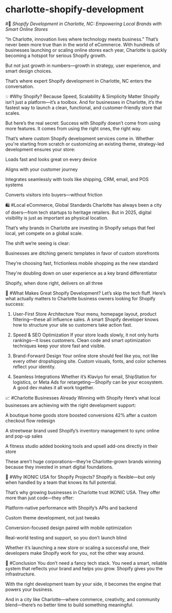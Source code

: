 # charlotte-shopify-development

#🚀 *Shopify Development in Charlotte, NC: Empowering Local Brands with Smart Online Stores*

“In Charlotte, innovation lives where technology meets business.”
That’s never been more true than in the world of eCommerce. With hundreds of businesses launching or scaling online stores each year, Charlotte is quickly becoming a hotspot for serious Shopify growth.

But not just growth in numbers—growth in strategy, user experience, and smart design choices.

That’s where expert Shopify development in Charlotte, NC enters the conversation.

💡 #Why Shopify? Because Speed, Scalability & Simplicity Matter
Shopify isn’t just a platform—it’s a toolbox. And for businesses in Charlotte, it’s the fastest way to launch a clean, functional, and customer-friendly store that scales.

But here’s the real secret: Success with Shopify doesn’t come from using more features. It comes from using the right ones, the right way.

That’s where custom Shopify development services come in. Whether you're starting from scratch or customizing an existing theme, strategy-led development ensures your store:

Loads fast and looks great on every device

Aligns with your customer journey

Integrates seamlessly with tools like shipping, CRM, email, and POS systems

Converts visitors into buyers—without friction

🛍️ #Local eCommerce, Global Standards
Charlotte has always been a city of doers—from tech startups to heritage retailers. But in 2025, digital visibility is just as important as physical location.

That’s why brands in Charlotte are investing in Shopify setups that feel local, yet compete on a global scale.

The shift we’re seeing is clear:

Businesses are ditching generic templates in favor of custom storefronts

They’re choosing fast, frictionless mobile shopping as the new standard

They're doubling down on user experience as a key brand differentiator

Shopify, when done right, delivers on all three

🔧 #What Makes Great Shopify Development?
Let’s skip the tech fluff. Here’s what actually matters to Charlotte business owners looking for Shopify success:

1. User-First Store Architecture
Your menu, homepage layout, product filtering—these all influence sales. A smart Shopify developer knows how to structure your site so customers take action fast.

2. Speed & SEO Optimization
If your store loads slowly, it not only hurts rankings—it loses customers. Clean code and smart optimization techniques keep your store fast and visible.

3. Brand-Forward Design
Your online store should feel like you, not like every other dropshipping site. Custom visuals, fonts, and color schemes reflect your identity.

4. Seamless Integrations
Whether it’s Klaviyo for email, ShipStation for logistics, or Meta Ads for retargeting—Shopify can be your ecosystem. A good dev makes it all work together.

📈 #Charlotte Businesses Already Winning with Shopify
Here’s what local businesses are achieving with the right development support:

A boutique home goods store boosted conversions 42% after a custom checkout flow redesign

A streetwear brand used Shopify’s inventory management to sync online and pop-up sales

A fitness studio added booking tools and upsell add-ons directly in their store

These aren’t huge corporations—they’re Charlotte-grown brands winning because they invested in smart digital foundations.

💼 #Why IKONIC USA for Shopify Projects?
Shopify is flexible—but only when handled by a team that knows its full potential.

That’s why growing businesses in Charlotte trust IKONIC USA. They offer more than just code—they offer:

Platform-native performance with Shopify’s APIs and backend

Custom theme development, not just tweaks

Conversion-focused design paired with mobile optimization

Real-world testing and support, so you don’t launch blind

Whether it’s launching a new store or scaling a successful one, their developers make Shopify work for you, not the other way around.

📍 #Conclusion
You don’t need a fancy tech stack. You need a smart, reliable system that reflects your brand and helps you grow. Shopify gives you the infrastructure.

With the right development team by your side, it becomes the engine that powers your business.

And in a city like Charlotte—where commerce, creativity, and community blend—there’s no better time to build something meaningful.
